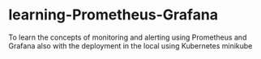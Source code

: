 # learning-Prometheus-Grafana
To learn the concepts of monitoring and alerting using Prometheus and Grafana also with the deployment in the local using Kubernetes minikube
